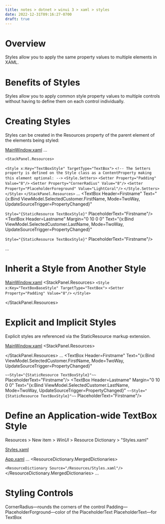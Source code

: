 ```yaml
---
title: notes > dotnet > winui 3 > xaml > styles
date: 2022-12-31T09:16:27-0700
draft: true
---
```

# Overview
Styles allow you to apply the same property values to multiple elements in XAML.

# Benefits of Styles
Styles allow you to apply common style property values to multiple controls without having to define them on each control individually.

# Creating Styles
Styles can be created in the Resources property of the parent element of the elements being styled:

<u>MainWindow.xaml</u>
…
<!-- Customer detail --->
<StackPanel Grid.Row="1" Grid.Column="1" Margin="10"
Visibility="{x:Bind ViewModel.IsCustomerSelected, Mode=OneWay}">
`<StackPanel.Resources>`
<!-- The TextBox TargetType defines this style as a style for TextBox elements -->
`<Style x:Key="TextBoxStyle" TargetType="TextBox">`
`<!-- The Setters property is defined on the Style class as a ContentProperty making this element optional: -->`
`<Style.Setters>`
`<Setter Property="Padding" Value="8"/>`
`<Setter Property="CornerRadius" Value="8"/>`
`<Setter Property="PlaceholderForeground" Value="LightCoral"/>`
`</Style.Setters>`
`</Style>`
`</StackPanel.Resources>`
…
<TextBox Header=Firstname" Text="{x:Bind ViewModel.SelectedCustomer.FirstName, Mode=TwoWay, UpdateSourceTrigger=PropertyChanged}"
<!-- The Style defined above can be used here: --->
`Style="{StaticResource TextBoxStyle}"`
PlaceholderText="Firstname"/>
<TextBox Header=Lastname" Margin="0 10 0 0"
Text="{x:Bind ViewModel.SelectedCustomer.LastName, Mode=TwoWay, UpdateSourceTrigger=PropertyChanged}"
<!-- The Style defined above can be used here: --->
`Style="{StaticResource TextBoxStyle}"`
PlaceholderText="Firstname"/>

…
# Inherit a Style from Another Style
<u>MainWindow.xaml</u>
<StackPanel.Resources>
`<Style x:Key="TextBoxBaseStyle" TargetType="TextBox">`
`<Setter Property="Padding" Value="8"/>`
`</Style>`
<Style x:Key="TextBoxStyle" TargetType="TextBox" `BasedOn="{StaticResource} TextBoxBaseStyle}"`>
<Style.Setters>
`~~<Setter Property="Padding" Value="8"/>~~`
<Setter Property="CornerRadius" Value="8"/>
<Setter Property="PlaceholderForeground" Value="LightCoral"/>
</Style.Setters>
</Style>
</StackPanel.Resources>
# 
# Explicit and Implicit Styles
Explicit styles are referenced via the StaticResource markup extension.

<u>MainWindow.xaml</u>
<StackPanel.Resources>
<Style x:Key="TextBoxBaseStyle" TargetType="TextBox">
<Setter Property="Padding" Value="8"/>
</Style>
<!-- Implicit styles are created by omitting the x:Key attribute. The Style is added to the StackPanel.Resources under key
"TextBox": -->
<Style `~~x:Key="TextBoxStyle"~~` TargetType="TextBox" BasedOn="{StaticResource} TextBoxBaseStyle}">
<Style.Setters>
<Setter Property="CornerRadius" Value="8"/>
<Setter Property="PlaceholderForeground" Value="LightCoral"/>
</Style.Setters>
</Style>
</StackPanel.Resources>
…
<TextBox Header=Firstname" Text="{x:Bind ViewModel.SelectedCustomer.FirstName, Mode=TwoWay, UpdateSourceTrigger=PropertyChanged}"
<!-- You can then remove the Style properties from the TextBox's: -->
`~~Style="{StaticResource TextBoxStyle}"~~`
PlaceholderText="Firstname"/>
<TextBox Header=Lastname" Margin="0 10 0 0"
Text="{x:Bind ViewModel.SelectedCustomer.LastName, Mode=TwoWay, UpdateSourceTrigger=PropertyChanged}"
`~~Style="{StaticResource TextBoxStyle}"~~`
PlaceholderText="Firstname"/>

# Define an Application-wide TextBox Style
Resources > New item > *WinUI* > Resource Dictionary > "Styles.xaml"

<u>Styles.xaml</u>
<ResourceDictionary>
<Style x:Key="TextBoxBaseStyle" TargetType="TextBox">
<Setter Property="Padding" Value="8"/>
</Style>
<Style TargetType="TextBox" BasedOn="{StaticResource} TextBoxBaseStyle}">
<Style.Setters>
<Setter Property="CornerRadius" Value="8"/>
<Setter Property="PlaceholderForeground"
<!-- You can reference resources from other ResourceDictionary's that are part of the MergedDictionaries.
This HeaderBackgroundBrush is from Brushes.xaml: -->
Value=`"{StaticResource HeaderBackgroundBrush}"`/>
</Style.Setters>
</Style>
</ResourceDictionary>

<u>App.xaml</u>
…
<ResourceDictionary.MergedDictionaries>
<XamlControlResources xmlns="using:Microsoft.UI.Xaml.Controls" />
<ResourceDictionary Source="/Resources/Brushes.xaml"/>
<!-- Add the newly-created Styles.xaml to the MergedDictionaries: -->
`<ResourceDictionary Source="/Resources/Styles.xaml"/>`
</ResourceDictionary.MergedDictionaries>
…

# Styling Controls
CornerRadius—rounds the corners of the control
Padding—
PlaceholderForground—color of the PlaceholderText
PlaceholderText—for TextBox
